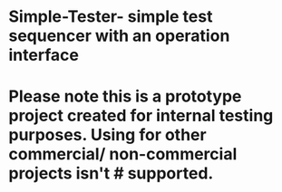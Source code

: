 # Simple-Tester- simple test sequencer with an operation interface
# Please note this is a prototype project created for internal testing purposes. Using for other commercial/ non-commercial projects isn't # supported.
